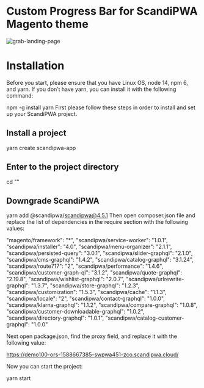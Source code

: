 # Custom Progress Bar for ScandiPWA Magento theme

![grab-landing-page](https://github.com/DavidMusijenko/ScandiPWA_ProgressBar2/blob/main/demo.gif)

# Installation

Before you start, please ensure that you have Linux OS, node 14, npm 6, and yarn.
If you don’t have yarn, you can install it with the following command:

npm -g install yarn
First please follow these steps in order to install and set up your ScandiPWA project.

## Install a project
yarn create scandipwa-app <FOLDER>
## Enter to the project directory
cd "<FOLDER>"
## Downgrade ScandiPWA
yarn add @scandipwa/scandipwa@4.5.1
Then open composer.json file and replace the list of dependencies in the require section with the following values:

"magento/framework": "*",
"scandipwa/service-worker": "1.0.1",
"scandipwa/installer": "4.0",
"scandipwa/menu-organizer": "2.1.1",
"scandipwa/persisted-query": "3.0.1",
"scandipwa/slider-graphql": "2.1.0",
"scandipwa/cms-graphql": "1.4.2",
"scandipwa/catalog-graphql": "3.1.24",
"scandipwa/route717": "2",
"scandipwa/performance": "1.4.6",
"scandipwa/customer-graph-ql": "3.1.2",
"scandipwa/quote-graphql": "2.19.8",
"scandipwa/wishlist-graphql": "2.0.7",
"scandipwa/urlrewrite-graphql": "1.3.7",
"scandipwa/store-graphql": "1.2.3",
"scandipwa/customization": "1.5.3",
"scandipwa/cache": "1.1.3",
"scandipwa/locale": "2",
"scandipwa/contact-graphql": "1.0.0",
"scandipwa/klarna-graphql": "1.1.2",
"scandipwa/compare-graphql": "1.0.8",
"scandipwa/customer-downloadable-graphql": "1.0.2",
"scandipwa/directory-graphql": "1.0.1",
"scandipwa/catalog-customer-graphql": "1.0.0"

    
Next open package.json, find the proxy field, and replace it with the following value:

https://demo100-ors-1588667385-swpwa451-zco.scandipwa.cloud/

Now you can start the project:

yarn start
